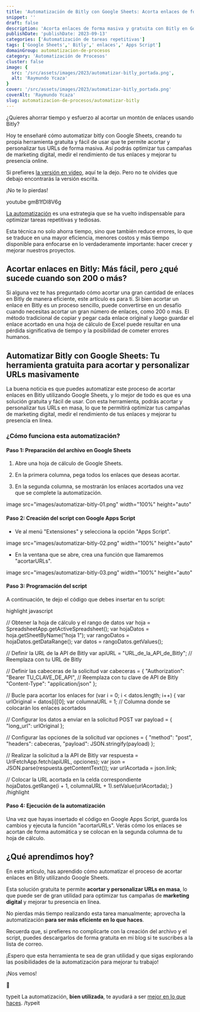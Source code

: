 ```yaml
---
title: 'Automatización de Bitly con Google Sheets: Acorta enlaces de forma masiva y gratuita'
snippet: ''
draft: false 
description: 'Acorta enlaces de forma masiva y gratuita con Bitly en Google Sheets. Aprende cómo automatizar tus enlaces y simplificar tu trabajo.'
publishDate: 'publishDate: 2023-09-13'
categories: ['Automatización de tareas repetitivas']
tags: ['Google Sheets',' Bitly',' enlaces',' Apps Script']
domainGroup: automatizacion-de-procesos
category: 'Automatización de Procesos' 
cluster: false
image: {
  src: '/src/assets/images/2023/automatizar-bitly_portada.png',
  alt: 'Raymundo Ycaza'
}
cover: '/src/assets/images/2023/automatizar-bitly_portada.png'
coverAlt: 'Raymundo Ycaza'
slug: automatizacion-de-procesos/automatizar-bitly
---
```


¿Quieres ahorrar tiempo y esfuerzo al acortar un montón de enlaces usando Bitly?

Hoy te enseñaré cómo automatizar bitly con Google Sheets, creando tu propia herramienta gratuita y fácil de usar que te permite acortar y personalizar tus URLs de forma masiva. Así podrás optimizar tus campañas de marketing digital, medir el rendimiento de tus enlaces y mejorar tu presencia online.

Si prefieres [la versión en video](https://www.youtube.com/watch?v=gmB1fDl8V6g), aquí te la dejo. Pero no te olvides que debajo encontrarás la versión escrita.

¡No te lo pierdas!

youtube gmB1fDl8V6g


[La automatización](/blog/automatizacion-de-procesos) es una estrategia que se ha vuelto indispensable para optimizar tareas repetitivas y tediosas.

Esta técnica no solo ahorra tiempo, sino que también reduce errores, lo que se traduce en una mayor eficiencia, menores costos y más tiempo disponible para enfocarse en lo verdaderamente importante: hacer crecer y mejorar nuestros proyectos.

## Acortar enlaces en Bitly: Más fácil, pero ¿qué sucede cuando son 200 o más?

Si alguna vez te has preguntado cómo acortar una gran cantidad de enlaces en Bitly de manera eficiente, este artículo es para ti. Si bien acortar un enlace en Bitly es un proceso sencillo, puede convertirse en un desafío cuando necesitas acortar un gran número de enlaces, como 200 o más. El método tradicional de copiar y pegar cada enlace original y luego guardar el enlace acortado en una hoja de cálculo de Excel puede resultar en una pérdida significativa de tiempo y la posibilidad de cometer errores humanos.

## Automatizar Bitly con Google Sheets: Tu herramienta gratuita para acortar y personalizar URLs masivamente

La buena noticia es que puedes automatizar este proceso de acortar enlaces en Bitly utilizando Google Sheets, y lo mejor de todo es que es una solución gratuita y fácil de usar. Con esta herramienta, podrás acortar y personalizar tus URLs en masa, lo que te permitirá optimizar tus campañas de marketing digital, medir el rendimiento de tus enlaces y mejorar tu presencia en línea.

### ¿Cómo funciona esta automatización?

#### Paso 1: Preparación del archivo en Google Sheets

1. Abre una hoja de cálculo de Google Sheets.

3. En la primera columna, pega todos los enlaces que deseas acortar.

5. En la segunda columna, se mostrarán los enlaces acortados una vez que se complete la automatización.

image src="images/automatizar-bitly-01.png" width="100%" height="auto"

#### Paso 2: Creación del script con Google Apps Script

- Ve al menú "Extensiones" y selecciona la opción "Apps Script".

image src="images/automatizar-bitly-02.png" width="100%" height="auto"

- En la ventana que se abre, crea una función que llamaremos "acortarURLs".

image src="images/automatizar-bitly-03.png" width="100%" height="auto"

#### Paso 3: Programación del script

A continuación, te dejo el código que debes insertar en tu script:

highlight javascript

// Obtener la hoja de cálculo y el rango de datos
var hoja = SpreadsheetApp.getActiveSpreadsheet();
var hojaDatos = hoja.getSheetByName("hoja 1");
var rangoDatos = hojaDatos.getDataRange();
var datos = rangoDatos.getValues();

// Definir la URL de la API de Bitly
var apiURL = "URL_de_la_API_de_Bitly"; // Reemplaza con tu URL de Bitly

// Definir las cabeceras de la solicitud
var cabeceras = {
  "Authorization": "Bearer TU_CLAVE_DE_API", // Reemplaza con tu clave de API de Bitly
  "Content-Type": "application/json"
};

// Bucle para acortar los enlaces
for (var i = 0; i < datos.length; i++) {
  var urlOriginal = datos[i][0];
  var columnaURL = 1; // Columna donde se colocarán los enlaces acortados

  // Configurar los datos a enviar en la solicitud POST
  var payload = {
    "long_url": urlOriginal
  };

  // Configurar las opciones de la solicitud
  var opciones = {
    "method": "post",
    "headers": cabeceras,
    "payload": JSON.stringify(payload)
  };

  // Realizar la solicitud a la API de Bitly
  var respuesta = UrlFetchApp.fetch(apiURL, opciones);
  var json = JSON.parse(respuesta.getContentText());
  var urlAcortada = json.link;

  // Colocar la URL acortada en la celda correspondiente
  hojaDatos.getRange(i + 1, columnaURL + 1).setValue(urlAcortada);
}
 /highlight 

#### Paso 4: Ejecución de la automatización

Una vez que hayas insertado el código en Google Apps Script, guarda los cambios y ejecuta la función "acortarURLs". Verás cómo los enlaces se acortan de forma automática y se colocan en la segunda columna de tu hoja de cálculo.

## ¿Qué aprendimos hoy?

En este artículo, has aprendido cómo automatizar el proceso de acortar enlaces en Bitly utilizando Google Sheets.

Esta solución gratuita te permite **acortar y personalizar URLs en masa**, lo que puede ser de gran utilidad para optimizar tus campañas de **marketing digital** y mejorar tu presencia en línea.

No pierdas más tiempo realizando esta tarea manualmente; aprovecha la automatización **para ser más eficiente en lo que haces**.

Recuerda que, si prefieres no complicarte con la creación del archivo y el script, puedes descargarlos de forma gratuita en mi blog si te suscribes a la lista de correo.

¡Espero que esta herramienta te sea de gran utilidad y que sigas explorando las posibilidades de la automatización para mejorar tu trabajo!

¡Nos vemos!

🐌

typeit
La automatización, **bien utilizada**, te ayudará a ser [mejor en lo que haces](#).
/typeit
